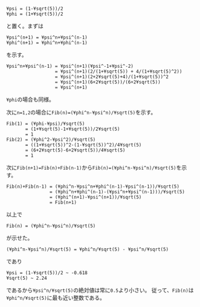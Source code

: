 ```
¥psi = (1-¥sqrt(5))/2
¥phi = (1+¥sqrt(5))/2
```
と置く。まずは
```
¥psi^(n+1) = ¥psi^n+¥psi^(n-1)
¥phi^(n+1) = ¥phi^n+¥phi^(n-1)
```
を示す。
```
¥psi^n+¥psi^(n-1) = ¥psi^(n+1)(¥psi^-1+¥psi^-2)
                  = ¥psi^(n+1)(2/(1+¥sqrt(5)) + 4/(1+¥sqrt(5)^2))
                  = ¥psi^(n+1)(2+2¥sqrt(5)+4)/(1+¥sqrt(5))^2
                  = ¥psi^(n+1)(6+2¥sqrt(5))/(6+2¥sqrt(5))
                  = ¥psi^(n+1)
```
`¥phi`の場合も同様。

次に`n=1,2`の場合に`Fib(n)=(¥phi^n-¥psi^n)/¥sqrt(5)`を示す。
```
Fib(1) = (¥phi-¥psi)/¥sqrt(5)
       = (1+¥sqrt(5)-1+¥sqrt(5))/2¥sqrt(5)
       = 1
Fib(2) = (¥phi^2-¥psi^2)/¥sqrt(5)
       = ((1+¥sqrt(5))^2-(1-¥sqrt(5))^2)/4¥sqrt(5)
       = (6+2¥sqrt(5)-6+2¥sqrt(5))/4¥sqrt(5)
       = 1
```

次に`Fib(n+1)=Fib(n)+Fib(n-1)`から`Fib(n)=(¥phi^n-¥psi^n)/¥sqrt(5)`を示す。
```
Fib(n)+Fib(n-1) = (¥phi^n-¥psi^n+¥phi^(n-1)-¥psi^(n-1))/¥sqrt(5)
                = (¥phi^n+¥phi^(n-1)-(¥psi^n+¥psi^(n-1)))/¥sqrt(5)
                = (¥phi^(n+1)-¥psi^(n+1))/¥sqrt(5)
                = Fib(n+1)
```
以上で
```
Fib(n) = (¥phi^n-¥psi^n)/¥sqrt(5)
```
が示せた。
```
(¥phi^n-¥psi^n)/¥sqrt(5) = ¥phi^n/¥sqrt(5) - ¥psi^n/¥sqrt(5)
```
であり
```
¥psi = (1-¥sqrt(5))/2 ~ -0.618
¥sqrt(5) ~ 2.24
```
であるから`¥psi^n/¥sqrt(5)`の絶対値は常に`0.5`より小さい。
従って、`Fib(n)`は`¥phi^n/¥sqrt(5)`に最も近い整数である。
